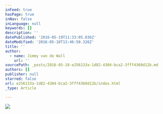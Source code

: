 ```yaml
---
inFeed: true
hasPage: true
inNav: false
inLanguage: null
keywords: []
description: ''
datePublished: '2016-05-19T11:33:05.836Z'
dateModified: '2016-05-18T13:46:50.326Z'
title: ''
author:
  - name: Jimmy van de Wall
    url: ''
sourcePath: _posts/2016-05-18-e256133a-1d82-4304-bca2-3fff4360d12b.md
authors: []
publisher: null
starred: false
url: e256133a-1d82-4304-bca2-3fff4360d12b/index.html
_type: Article

---
```

![](https://the-grid-user-content.s3-us-west-2.amazonaws.com/c336bd9d-a9be-428d-8953-57ba02f17479.jpg)